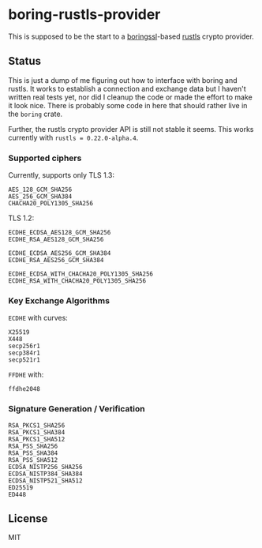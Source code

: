 # boring-rustls-provider

This is supposed to be the start to a [boringssl](https://github.com/cloudflare/boring)-based [rustls](https://github.com/rustls/rustls) crypto provider.

## Status
This is just a dump of me figuring out how to interface with boring and rustls.
It works to establish a connection and exchange data but I haven't written real tests yet, nor did I cleanup the code or made the effort to make it look nice.
There is probably some code in here that should rather live in the `boring` crate.

Further, the rustls crypto provider API is still not stable it seems. This works currently with `rustls = 0.22.0-alpha.4`.

### Supported ciphers
Currently, supports only TLS 1.3:
```
AES_128_GCM_SHA256
AES_256_GCM_SHA384
CHACHA20_POLY1305_SHA256
```

TLS 1.2:
```
ECDHE_ECDSA_AES128_GCM_SHA256
ECDHE_RSA_AES128_GCM_SHA256

ECDHE_ECDSA_AES256_GCM_SHA384
ECDHE_RSA_AES256_GCM_SHA384

ECDHE_ECDSA_WITH_CHACHA20_POLY1305_SHA256
ECDHE_RSA_WITH_CHACHA20_POLY1305_SHA256
```

### Key Exchange Algorithms
 
`ECDHE` with curves:
```
X25519
X448
secp256r1
secp384r1
secp521r1
```


`FFDHE` with:
```
ffdhe2048
```

### Signature Generation / Verification

```
RSA_PKCS1_SHA256
RSA_PKCS1_SHA384
RSA_PKCS1_SHA512
RSA_PSS_SHA256
RSA_PSS_SHA384
RSA_PSS_SHA512
ECDSA_NISTP256_SHA256
ECDSA_NISTP384_SHA384
ECDSA_NISTP521_SHA512
ED25519
ED448
```


## License
MIT
